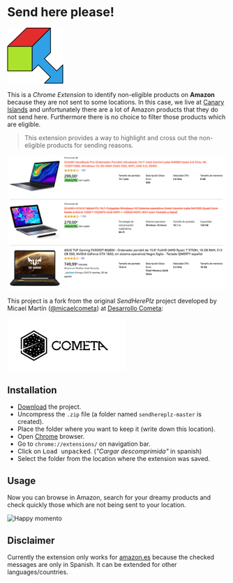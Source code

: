 # Send here please!

![Logo SendHerePlz](img/sendhereplz-logo.png)

This is a _Chrome Extension_ to identify non-eligible products on **Amazon** because they are not sent to some locations. In this case, we live at [Canary Islands](https://en.wikipedia.org/wiki/Canary_Islands) and unfortunately there are a lot of Amazon products that they do not send here. Furthermore there is no choice to filter those products which are eligible.

> This extension provides a way to highlight and cross out the non-eligible products for sending reasons.

![Screen capture of the extension in use](img/screen-capture.png)

This project is a fork from the original _SendHerePlz_ project developed by Micael Martín ([@micaelcometa](https://github.com/micaelcometa)) at [Desarrollo Cometa](https://desarrollocometa.com):

![Desarrollo Cometa](img/cometa-logo.png)

## Installation

- [Download](https://github.com/sdelquin/sendhereplz/archive/master.zip) the project.
- Uncompress the `.zip` file (a folder named `sendhereplz-master` is created).
- Place the folder where you want to keep it (write down this location).
- Open [Chrome](https://www.google.com/intl/es_es/chrome/) browser.
- Go to `chrome://extensions/` on navigation bar.
- Click on <kbd>Load unpacked</kbd>. (_"Cargar descomprimida"_ in spanish)
- Select the folder from the location where the extension was saved.

## Usage

Now you can browse in Amazon, search for your dreamy products and check quickly those which are not being sent to your location.

![Happy momento](https://media.giphy.com/media/WsKVAem02Efuw/giphy.gif)

## Disclaimer

Currently the extension only works for [amazon.es](https://amazon.es) because the checked messages are only in Spanish. It can be extended for other languages/countries.
